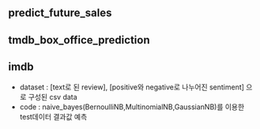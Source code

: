 ## predict_future_sales


## tmdb_box_office_prediction


## imdb
- dataset : [text로 된 review], [positive와 negative로 나누어진 sentiment] 으로 구성된 csv data
- code : naive_bayes(BernoulliNB,MultinomialNB,GaussianNB)를 이용한 test데이터 결과값 예측
